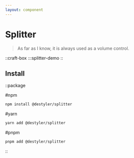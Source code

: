 ```yaml
---
layout: component
---
```


# Splitter

> As far as I know, it is always used as a volume control.

::craft-box
:::splitter-demo
::

## Install

::package

#npm
```bash
npm install @destyler/splitter
```

#yarn
```bash
yarn add @destyler/splitter
```

#pnpm
```bash
pnpm add @destyler/splitter
```

::
